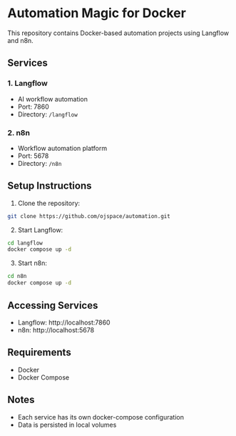 # Automation Magic for Docker

This repository contains Docker-based automation projects using Langflow and n8n.

## Services

### 1. Langflow
- AI workflow automation
- Port: 7860
- Directory: `/langflow`

### 2. n8n
- Workflow automation platform
- Port: 5678
- Directory: `/n8n`

## Setup Instructions

1. Clone the repository:
```bash
git clone https://github.com/ojspace/automation.git
```

2. Start Langflow:
```bash
cd langflow
docker compose up -d
```

3. Start n8n:
```bash
cd n8n
docker compose up -d
```

## Accessing Services
- Langflow: http://localhost:7860
- n8n: http://localhost:5678

## Requirements
- Docker
- Docker Compose

## Notes
- Each service has its own docker-compose configuration
- Data is persisted in local volumes
